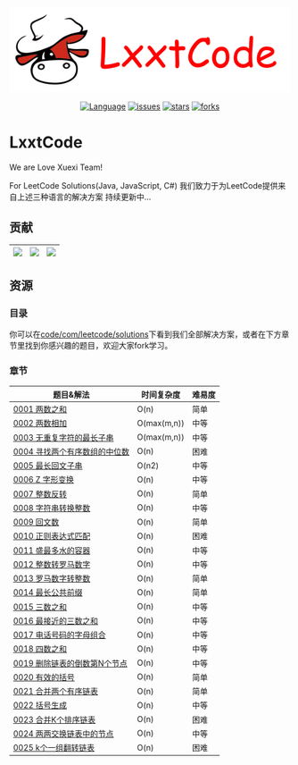 <p align="center">
  <a href="https://github.com/LxxtCode/Cool-LeetCode"><img src="/resources/img/logo.png" alt="Cool-LeetCode"></a>
</p>

<p align="center">
  <a href="https://github.com/LxxtCode/Cool-LeetCode"><img src="https://img.shields.io/badge/lang-Java%2FJS%2FC%23-blue.svg" alt="Language"></a>
  <a href="https://github.com/LxxtCode/Cool-LeetCode/issues"><img src="https://img.shields.io/github/issues/LxxtCode/Cool-LeetCode.svg" alt="issues"></a>
  <a href="https://github.com/LxxtCode/Cool-LeetCode/stargazers"><img src="https://img.shields.io/github/stars/LxxtCode/Cool-LeetCode.svg" alt="stars"></a>
  <a href="https://github.com/LxxtCode/Cool-LeetCode/network/members"><img src="https://img.shields.io/github/forks/LxxtCode/Cool-LeetCode.svg" alt="forks"></a>
</p>

# LxxtCode

We are Love Xuexi Team!

For LeetCode Solutions(Java, JavaScript, C#) 我们致力于为LeetCode提供来自上述三种语言的解决方案 持续更新中...

## 贡献
| <center> [<img src="https://avatars3.githubusercontent.com/u/43669088?s=88&v=4" width="80px;"/>](https://github.com/CMemorY180819) </center> | <center> [<img src="https://avatars3.githubusercontent.com/u/42290117?s=460&v=4" width="80px;"/>](https://github.com/EricJayLsh) </center>| <center> [<img src="https://avatars0.githubusercontent.com/u/13296146?s=88&v=4" width="80px;"/>](https://github.com/SandBoat) </center>
| --- | --- | --- |
## 资源
### 目录
你可以在[code/com/leetcode/solutions](./code/com/leetcode/solutions)下看到我们全部解决方案，或者在下方章节里找到你感兴趣的题目，欢迎大家fork学习。
### 章节

| 题目&解法 | 时间复杂度 | 难易度 |
| --- | --- | --- |
| [0001 两数之和](./code/com/leetcode/solutions/NO_0001_两数之和) | O(n) | 简单 |
| [0002 两数相加](./code/com/leetcode/solutions/NO_0002_两数相加) | O(max(m,n)) | 中等 |
| [0003 无重复字符的最长子串](./code/com/leetcode/solutions/NO_0003_无重复字符的最长子串) | O(max(m,n)) | 中等 |
| [0004 寻找两个有序数组的中位数](./code/com/leetcode/solutions/NO_0004_寻找两个有序数组的中位数) | O(n) | 困难 |
| [0005 最长回文子串](./code/com/leetcode/solutions/NO_0005_最长回文子串) | O(n2) | 中等 |
| [0006 Z 字形变换](./code/com/leetcode/solutions/NO_0006_Z字形变换) | O(n) | 中等 |
| [0007 整数反转](./code/com/leetcode/solutions/NO_0007_整数反转) | O(n) | 简单 |
| [0008 字符串转换整数](./code/com/leetcode/solutions/NO_0008_字符串转换整数) | O(n) | 中等 |
| [0009 回文数](./code/com/leetcode/solutions/NO_0009_回文数) | O(n) | 简单 |
| [0010 正则表达式匹配](./code/com/leetcode/solutions/NO_0010_正则表达式匹配) | O(n) | 困难 |
| [0011 盛最多水的容器](./code/com/leetcode/solutions/NO_0011_盛最多水的容器) | O(n) | 中等 |
| [0012 整数转罗马数字](./code/com/leetcode/solutions/NO_0012_整数转罗马数字) | O(n) | 中等 |
| [0013 罗马数字转整数](./code/com/leetcode/solutions/NO_0013_罗马数字转整数) | O(n) | 简单 |
| [0014 最长公共前缀](./code/com/leetcode/solutions/NO_0014_最长公共前缀) | O(n) | 简单 |
| [0015 三数之和](./code/com/leetcode/solutions/NO_0015_三数之和) | O(n) | 中等 |
| [0016 最接近的三数之和](./code/com/leetcode/solutions/NO_0016_最接近的三数之和) | O(n) | 中等 |
| [0017 电话号码的字母组合](./code/com/leetcode/solutions/NO_0017_电话号码的字母组合) | O(n) | 中等 |
| [0018 四数之和](./code/com/leetcode/solutions/NO_0018_四数之和) | O(n) | 中等 |
| [0019 删除链表的倒数第N个节点](./code/com/leetcode/solutions/NO_0019_删除链表的倒数第N个节点) | O(n) | 中等 |
| [0020 有效的括号](./code/com/leetcode/solutions/NO_0020_有效的括号) | O(n) | 简单 |
| [0021 合并两个有序链表](./code/com/leetcode/solutions/NO_0021_合并两个有序链表) | O(n) | 简单 |
| [0022 括号生成](./code/com/leetcode/solutions/NO_0022_括号生成) | O(n) | 中等 |
| [0023 合并K个排序链表](./code/com/leetcode/solutions/NO_0023_合并K个排序链表) | O(n) | 困难 |
| [0024 两两交换链表中的节点](./code/com/leetcode/solutions/NO_0024_两两交换链表中的节点) | O(n) | 中等 |
| [0025 k个一组翻转链表](./code/com/leetcode/solutions/NO_0025_k个一组翻转链表) | O(n) | 困难 |
